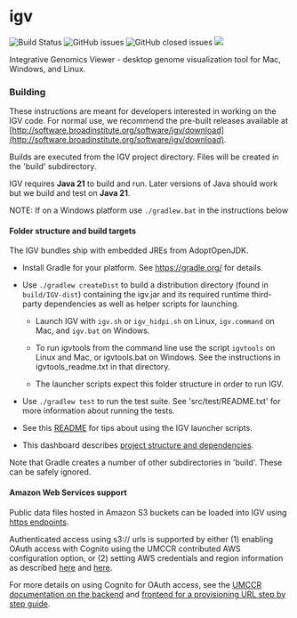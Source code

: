 # igv

![Build Status](https://github.com/igvteam/igv/actions/workflows/gradle.yml/badge.svg)
![GitHub issues](https://img.shields.io/github/issues/igvteam/igv)
![GitHub closed issues](https://img.shields.io/github/issues-closed/igvteam/igv)
![](https://img.shields.io/npm/l/igv.svg)

Integrative Genomics Viewer - desktop genome visualization tool for Mac, Windows, and Linux.

### Building

These instructions are meant for developers interested in working on the IGV code. For normal use,
we recommend the pre-built releases available
at [http://software.broadinstitute.org/software/igv/download](http://software.broadinstitute.org/software/igv/download).

Builds are executed from the IGV project directory. Files will be created in the 'build' subdirectory.

IGV requires **Java 21** to build and run. Later versions of Java should work but we build and test on **Java 21**.

NOTE: If on a Windows platform use ```./gradlew.bat``` in the instructions below

#### Folder structure and build targets

The IGV bundles ship with embedded JREs from AdoptOpenJDK.

* Install Gradle for your platform. See https://gradle.org/ for details.

* Use ```./gradlew createDist``` to build a distribution directory (found in ```build/IGV-dist```) containing
  the igv.jar and its required runtime third-party dependencies as well as helper scripts for launching.

    * Launch IGV with `igv.sh` or `igv_hidpi.sh` on Linux, `igv.command` on Mac, and `igv.bat` on Windows.

    * To run igvtools from the command line use the script `igvtools` on Linux and Mac, or igvtools.bat
      on Windows. See the instructions in igvtools_readme.txt in that directory.

    * The launcher scripts expect this folder structure in order to run IGV.

* Use ```./gradlew test``` to run the test suite. See 'src/test/README.txt' for more information about running
  the tests.

* See this [README](https://raw.githubusercontent.com/igvteam/igv/master/scripts/readme.txt) for tips about using the
  IGV launcher scripts.

* This dashboard describes [project structure and dependencies](https://sourcespy.com/github/igvteamigv/).

Note that Gradle creates a number of other subdirectories in 'build'. These can be safely ignored.

#### Amazon Web Services support

Public data files hosted in Amazon S3 buckets can be loaded into IGV
using [https endpoints](https://docs.aws.amazon.com/AmazonS3/latest/dev/UsingBucket.html).

Authenticated access using s3:// urls is supported by either (1) enabling OAuth access with Cognito using the UMCCR
contributed AWS configuration option, or (2) setting AWS credentials and region information as described
[here]( https://docs.aws.amazon.com/sdk-for-java/v1/developer-guide/credentials.html) and
[here](https://docs.aws.amazon.com/sdk-for-java/v1/developer-guide/java-dg-region-selection.html).

For more details on using Cognito for OAuth access, see
the [UMCCR documentation on the backend](https://umccr.org/blog/igv-amazon-backend-setup/)
and [frontend for a provisioning URL step by step guide](https://umccr.org/blog/igv-amazon-frontend-setup/).


 
